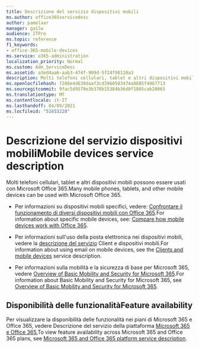 ```yaml
---
title: Descrizione del servizio dispositivi mobili
ms.author: office365servicedesc
author: pamelaar
manager: gailw
audience: ITPro
ms.topic: reference
f1_keywords:
- office-365-mobile-devices
ms.service: o365-administration
localization_priority: Normal
ms.custom: Adm_ServiceDesc
ms.assetid: a3ed4aa6-aab3-474f-909d-5f24f98128a3
description: Molti telefoni cellulari, tablet e altri dispositivi mobili possono essere usati con Microsoft Office 365.
ms.openlocfilehash: 7286e4d639daaf3cd3960583474a0885f4967713
ms.sourcegitcommit: 9fac5d9579e3b370b15384b36d0f1805cab20065
ms.translationtype: MT
ms.contentlocale: it-IT
ms.lasthandoff: 04/09/2021
ms.locfileid: "51653228"
---
```

# <a name="mobile-devices-service-description"></a><span data-ttu-id="0932e-103">Descrizione del servizio dispositivi mobili</span><span class="sxs-lookup"><span data-stu-id="0932e-103">Mobile devices service description</span></span>

<span data-ttu-id="0932e-104">Molti telefoni cellulari, tablet e altri dispositivi mobili possono essere usati con Microsoft Office 365.</span><span class="sxs-lookup"><span data-stu-id="0932e-104">Many mobile phones, tablets, and other mobile devices can be used with Microsoft Office 365.</span></span> 
  
- <span data-ttu-id="0932e-105">Per informazioni su dispositivi mobili specifici, vedere: [Confrontare il funzionamento di diversi dispositivi mobili con Office 365](https://go.microsoft.com/fwlink/p/?LinkId=282337).</span><span class="sxs-lookup"><span data-stu-id="0932e-105">For information about specific mobile devices, see: [Compare how mobile devices work with Office 365](https://go.microsoft.com/fwlink/p/?LinkId=282337).</span></span>
    
- <span data-ttu-id="0932e-106">Per informazioni sull'uso della posta elettronica nei dispositivi mobili, vedere la [descrizione del servizio](../exchange-online-service-description/clients-and-mobile-devices.md) Client e dispositivi mobili.</span><span class="sxs-lookup"><span data-stu-id="0932e-106">For information about using email on mobile devices, see the [Clients and mobile devices](../exchange-online-service-description/clients-and-mobile-devices.md) service description.</span></span> 
    
- <span data-ttu-id="0932e-107">Per informazioni sulla mobilità e la sicurezza di base per Microsoft 365, vedere [Overview of Basic Mobility and Security for Microsoft 365](/microsoft-365/admin/basic-mobility-security/overview).</span><span class="sxs-lookup"><span data-stu-id="0932e-107">For information about Basic Mobility and Security for Microsoft 365, see [Overview of Basic Mobility and Security for Microsoft 365](/microsoft-365/admin/basic-mobility-security/overview).</span></span>
    
## <a name="feature-availability"></a><span data-ttu-id="0932e-108">Disponibilità delle funzionalità</span><span class="sxs-lookup"><span data-stu-id="0932e-108">Feature availability</span></span>

<span data-ttu-id="0932e-109">Per visualizzare la disponibilità delle funzionalità nei piani di Microsoft 365 e Office 365, vedere Descrizione del servizio della piattaforma [Microsoft 365 e Office 365.](office-365-platform-service-description.md)</span><span class="sxs-lookup"><span data-stu-id="0932e-109">To view feature availability across Microsoft 365 and Office 365 plans, see [Microsoft 365 and Office 365 platform service description](office-365-platform-service-description.md).</span></span>
